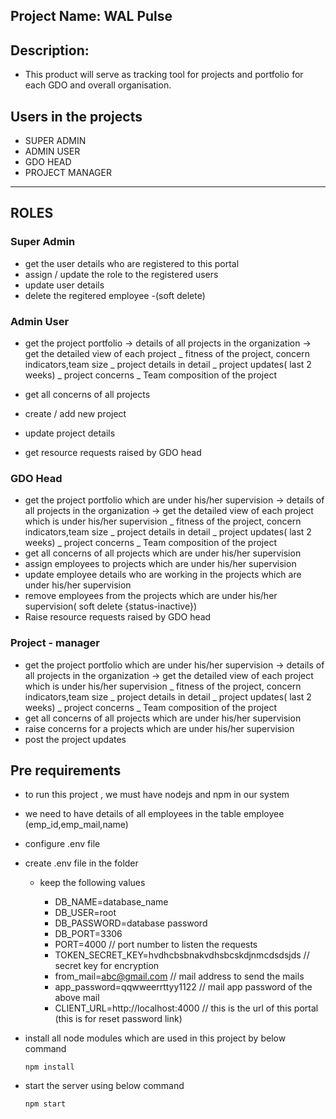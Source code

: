## Project Name: WAL Pulse

## Description:

- This product will serve as tracking tool for projects and portfolio for each GDO and overall organisation.


## Users in the projects

- SUPER ADMIN
- ADMIN USER
- GDO HEAD
- PROJECT MANAGER

---


## ROLES


### Super Admin

- get the user details who are registered to this portal
- assign / update the role to the registered users
- update user details
- delete the regitered employee -(soft delete)

### Admin User

- get the project portfolio
  -> details of all projects in the organization
  -> get the detailed view of each project
  _ fitness of the project, concern indicators,team size
  _ project details in detail
  _ project updates( last 2 weeks)
  _ project concerns
  \_ Team composition of the project

- get all concerns of all projects
- create / add new project
- update project details
- get resource requests raised by GDO head

### GDO Head

- get the project portfolio which are under his/her supervision
  -> details of all projects in the organization
  -> get the detailed view of each project which is under his/her supervision
  _ fitness of the project, concern indicators,team size
  _ project details in detail
  _ project updates( last 2 weeks)
  _ project concerns
  \_ Team composition of the project
- get all concerns of all projects which are under his/her supervision
- assign employees to projects which are under his/her supervision
- update employee details who are working in the projects which are under his/her supervision
- remove employees from the projects which are under his/her supervision( soft delete {status-inactive})
- Raise resource requests raised by GDO head

### Project - manager

- get the project portfolio which are under his/her supervision
  -> details of all projects in the organization
  -> get the detailed view of each project which is under his/her supervision
  _ fitness of the project, concern indicators,team size
  _ project details in detail
  _ project updates( last 2 weeks)
  _ project concerns
  \_ Team composition of the project
- get all concerns of all projects which are under his/her supervision
- raise concerns for a projects which are under his/her supervision
- post the project updates


## Pre requirements


- to run this project , we must have nodejs and npm in our system
- we need to have details of all employees in the table employee (emp_id,emp_mail,name)
- configure .env file
- create .env file in the folder
  - keep the following values

    - DB_NAME=database_name
    - DB_USER=root
    - DB_PASSWORD=database password
    - DB_PORT=3306
    - PORT=4000 // port number to listen the requests
    - TOKEN_SECRET_KEY=hvdhcbsbnakvdhsbcskdjnmcdsdsjds // secret key for encryption
    - from_mail=abc@gmail.com // mail address to send the mails
    - app_password=qqwweerrttyy1122 // mail app password of the above mail
    - CLIENT_URL=http://localhost:4000 // this is the url of this portal (this is for reset password link)

- install all node modules which are used in this project by below command
    ```
    npm install
    ```

- start the server using below command
    ```
    npm start
    ```

